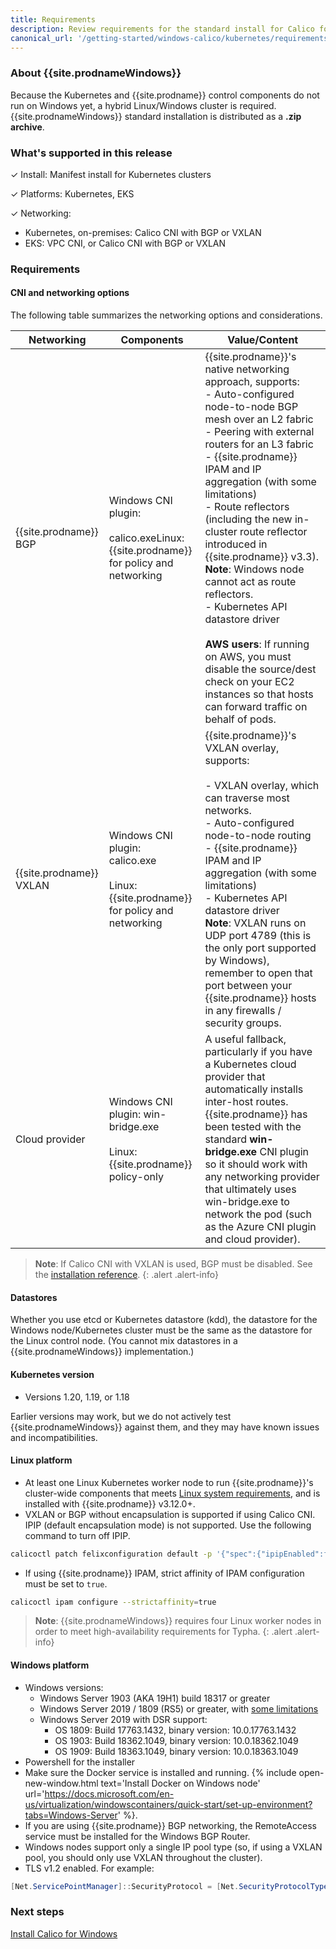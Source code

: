 ```yaml
---
title: Requirements 
description: Review requirements for the standard install for Calico for Windows.
canonical_url: '/getting-started/windows-calico/kubernetes/requirements'
---
```


### About {{site.prodnameWindows}}

Because the Kubernetes and {{site.prodname}} control components do not run on Windows yet, a hybrid Linux/Windows cluster is required. {{site.prodnameWindows}} standard installation is distributed as a **.zip archive**. 

### What's supported in this release

✓ Install: Manifest install for Kubernetes clusters

✓ Platforms: Kubernetes, EKS

✓ Networking: 
  - Kubernetes, on-premises: Calico CNI with BGP or VXLAN
  - EKS: VPC CNI, or Calico CNI with BGP or VXLAN

### Requirements

#### CNI and networking options

The following table summarizes the networking options and considerations.

| Networking              | Components                                                   | **Value/Content**                                            |
| ----------------------- | ------------------------------------------------------------ | ------------------------------------------------------------ |
| {{site.prodname}} BGP   | Windows CNI plugin:<br /><br />calico.exeLinux: {{site.prodname}} for policy and networking | {{site.prodname}}'s native networking approach, supports:<br/>- Auto-configured node-to-node BGP mesh over an L2 fabric<br/>- Peering with external routers for an L3 fabric<br/>- {{site.prodname}} IPAM and IP aggregation (with some limitations)<br/>- Route reflectors (including the new in-cluster route reflector introduced in {{site.prodname}} v3.3). **Note**: Windows node cannot act as route reflectors.<br/>- Kubernetes API datastore driver<br/><br />**AWS users**: If running on AWS, you must disable the source/dest check on your EC2 instances so that hosts can forward traffic on behalf of pods. |
| {{site.prodname}} VXLAN | Windows CNI plugin:<br/>calico.exe<br /><br />Linux: {{site.prodname}} for policy and networking | {{site.prodname}}'s VXLAN overlay, supports:<br/><br />- VXLAN overlay, which can traverse most networks.<br/>- Auto-configured node-to-node routing<br/>- {{site.prodname}} IPAM and IP aggregation (with some limitations)<br/>- Kubernetes API datastore driver<br/>**Note**: VXLAN runs on UDP port 4789 (this is the only port supported by Windows), remember to open that port between your {{site.prodname}} hosts in any firewalls / security groups. |
| Cloud provider          | Windows CNI plugin: win-bridge.exe<br /><br />Linux: {{site.prodname}} policy-only | A useful fallback, particularly if you have a Kubernetes cloud provider that automatically installs inter-host routes. {{site.prodname}} has been tested with the standard **win-bridge.exe** CNI plugin so it should work with any networking provider that ultimately uses win-bridge.exe to network the pod (such as the Azure CNI plugin and cloud provider). |

> **Note**: If Calico CNI with VXLAN is used, BGP must be disabled. See the [installation reference]({{site.baseurl}}/reference/installation/api#operator.tigera.io/v1.BGPOption).
{: .alert .alert-info}

#### Datastores

Whether you use etcd or Kubernetes datastore (kdd), the datastore for the Windows node/Kubernetes cluster must be the same as the datastore for the Linux control node. (You cannot mix datastores in a {{site.prodnameWindows}} implementation.)

#### Kubernetes version 

- Versions 1.20, 1.19, or 1.18

Earlier versions may work, but we do not actively test {{site.prodnameWindows}} against them, and they may have known issues and incompatibilities.

#### Linux platform 

- At least one Linux Kubernetes worker node to run {{site.prodname}}'s cluster-wide components that meets [Linux system requirements]({{site.baseurl}}/getting-started/kubernetes/requirements), and is installed with {{site.prodname}} v3.12.0+.
- VXLAN or BGP without encapsulation is supported if using Calico CNI. IPIP (default encapsulation mode) is not supported. Use the following command to turn off IPIP.
```bash
calicoctl patch felixconfiguration default -p '{"spec":{"ipipEnabled":false}}'
```
- If using {{site.prodname}} IPAM, strict affinity of IPAM configuration must be set to `true`.
```bash
calicoctl ipam configure --strictaffinity=true
```

>**Note**: {{site.prodnameWindows}} requires four Linux worker nodes in order to meet high-availability requirements for Typha.
{: .alert .alert-info}

#### Windows platform 

- Windows versions:
  - Windows Server 1903 (AKA 19H1) build 18317 or greater
  - Windows Server 2019 / 1809 (RS5) or greater, with [some limitations]({{site.baseurl}}/getting-started/windows-calico/limitations)
  - Windows Server 2019 with DSR support:
    - OS 1809: Build 17763.1432, binary version: 10.0.17763.1432
    - OS 1903: Build 18362.1049, binary version: 10.0.18362.1049
    - OS 1909: Build 18363.1049, binary version: 10.0.18363.1049
- Powershell for the installer
- Make sure the Docker service is installed and running. {% include open-new-window.html text='Install Docker on Windows node' url='https://docs.microsoft.com/en-us/virtualization/windowscontainers/quick-start/set-up-environment?tabs=Windows-Server' %}.
- If you are using {{site.prodname}} BGP networking, the RemoteAccess service must be installed for the Windows BGP Router.
- Windows nodes support only a single IP pool type (so, if using a VXLAN pool, you should only use VXLAN throughout the cluster).
- TLS v1.2 enabled. For example:
```powershell
[Net.ServicePointManager]::SecurityProtocol = [Net.SecurityProtocolType]::Tls12
```

### Next steps

[Install Calico for Windows]({{site.baseurl}}/getting-started/windows-calico/kubernetes/standard)
